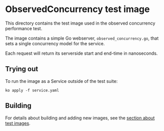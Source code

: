 # ObservedConcurrency test image

This directory contains the test image used in the observed concurrency
performance test.

The image contains a simple Go webserver, `observed_concurrency.go`, that sets a
single concurrency model for the service.

Each request will return its serverside start and end-time in nanoseconds.

## Trying out

To run the image as a Service outside of the test suite:

`ko apply -f service.yaml`

## Building

For details about building and adding new images, see the
[section about test images](/test/README.md#test-images).
